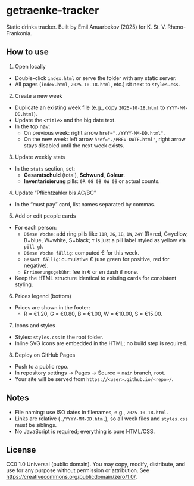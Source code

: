 # getraenke-tracker
Static drinks tracker. Built by Emil Anuarbekov (2025) for K. St. V. Rheno-Frankonia.

## How to use

1) Open locally
- Double-click `index.html` or serve the folder with any static server.
- All pages (`index.html`, `2025-10-18.html`, etc.) sit next to `styles.css`.

2) Create a new week
- Duplicate an existing week file (e.g., copy `2025-10-18.html` to `YYYY-MM-DD.html`).
- Update the `<title>` and the big date text.
- In the top nav:
  - On previous week: right arrow `href="./YYYY-MM-DD.html"`.
  - On the new week: left arrow `href="./PREV-DATE.html"`, right arrow stays disabled until the next week exists.

3) Update weekly stats
- In the `stats` section, set:
  - **Gesamtschuld** (total), **Schwund**, **Coleur**.
  - **Inventarisierung** pills: `0R 0G 0B 0W 0S` or actual counts.

4) Update “Pflichtzahler bis AC/BC”
- In the “must pay” card, list names separated by commas.

5) Add or edit people cards
- For each person:
  - `Diese Woche`: add ring pills like `11R`, `2G`, `1B`, `1W`, `24Y` (R=red, G=yellow, B=blue, W=white, S=black; `Y` is just a pill label styled as yellow via `pill-g`).
  - `Diese Woche fällig`: computed € for this week.
  - `Gesamt fällig`: cumulative € (use green for positive, red for negative).
  - `Errinerungsgebühr`: fee in € or en dash if none.
- Keep the HTML structure identical to existing cards for consistent styling.

6) Prices legend (bottom)
- Prices are shown in the footer:
  - R = €1.20, G = €0.80, B = €1.00, W = €10.00, S = €15.00.

7) Icons and styles
- Styles: `styles.css` in the root folder.
- Inline SVG icons are embedded in the HTML; no build step is required.

8) Deploy on GitHub Pages
- Push to a public repo.
- In repository settings → Pages → Source = `main` branch, root.
- Your site will be served from `https://<user>.github.io/<repo>/`.

## Notes
- File naming: use ISO dates in filenames, e.g., `2025-10-18.html`.
- Links are relative (`./YYYY-MM-DD.html`), so all week files and `styles.css` must be siblings.
- No JavaScript is required; everything is pure HTML/CSS.

## License
CC0 1.0 Universal (public domain). You may copy, modify, distribute, and use for any purpose without permission or attribution. See <https://creativecommons.org/publicdomain/zero/1.0/>.
